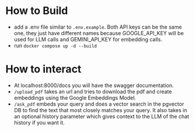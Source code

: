 # How to Build
- add a .env file similar to `.env.example`. Both API keys can be the same one, they just have different names because GOOGLE_API_KEY will be used for LLM calls and GEMINI_API_KEY for embedding calls.
- run `docker compose up -d --build`

# How to interact
- At localhost:8000/docs you will have the swagger documentation.
- `/upload_pdf` takes an url and tries to download the pdf and create embeddings using the Google Embeddings Model.
- `/ask_pdf` embeds your query and does a vector search in the pgvector DB to find the text that most closely matches your query.
    It also takes in an optional history parameter which gives context to the LLM of the chat history if you want it.
